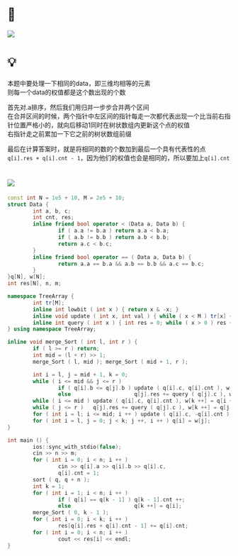 # 🔗
<a href="https://www.acwing.com/problem/content/2817/"><img src="https://i.loli.net/2021/10/05/AXjtPNe9C2L7siQ.png"></a>

# 💡
本题中要处理一下相同的data，即三维均相等的元素    
则每一个data的权值都是这个数出现的个数  
  
首先对.a排序，然后我们用归并一步步合并两个区间  
在合并区间的时候，两个指针中左区间的指针每走一次都代表出现一个比当前右指针位置严格小的，就向后移动1同时在树状数组内更新这个点的权值  
右指针走之前累加一下它之前的树状数组前缀  
  
最后在计算答案时，就是将相同的数的个数加到最后一个具有代表性的点`q[i].res + q[i].cnt - 1`，因为他们的权值也会是相同的，所以要加上`q[i].cnt`    

# <img src="https://img-blog.csdnimg.cn/20210713144601841.png" >
```cpp
const int N = 1e5 + 10, M = 2e5 + 10;
struct Data {
        int a, b, c;
        int cnt, res;
        inline friend bool operator < (Data a, Data b) {
                if ( a.a != b.a ) return a.a < b.a;
                if ( a.b != b.b ) return a.b < b.b;
                return a.c < b.c;
        }
        inline friend bool operator == ( Data a, Data b) {
                return a.a == b.a && a.b == b.b && a.c == b.c;
        }
}q[N], w[N];
int res[N], n, m;

namespace TreeArray {
        int tr[M];
        inline int lowbit ( int x ) { return x & -x; }
        inline void update ( int x, int val ) { while ( x < M ) tr[x] += val, x += lowbit(x); }
        inline int query ( int x ) { int res = 0; while ( x > 0 ) res += tr[x], x -= lowbit(x); return res; }
} using namespace TreeArray;

inline void merge_Sort ( int l, int r ) {
        if ( l >= r ) return;
        int mid = (l + r) >> 1;
        merge_Sort ( l, mid ); merge_Sort ( mid + 1, r );

        int i = l, j = mid + 1, k = 0;
        while ( i <= mid && j <= r )
                if ( q[i].b <= q[j].b ) update ( q[i].c, q[i].cnt ), w[k ++] = q[i ++];
                else                    q[j].res += query ( q[j].c ), w[k ++] = q[j ++];
        while ( i <= mid ) update ( q[i].c, q[i].cnt ), w[k ++] = q[i ++];
        while ( j <= r )   q[j].res += query ( q[j].c ), w[k ++] = q[j ++];
        for ( int i = l; i <= mid; i ++ ) update ( q[i].c, -q[i].cnt );
        for ( int i = l, j = 0; j < k; j ++, i ++ ) q[i] = w[j];
}

int main () {
        ios::sync_with_stdio(false);
        cin >> n >> m;
        for ( int i = 0; i < n; i ++ )
                cin >> q[i].a >> q[i].b >> q[i].c,
                q[i].cnt = 1;
        sort ( q, q + n );
        int k = 1;
        for ( int i = 1; i < n; i ++ ) 
                if ( q[i] == q[k - 1] ) q[k - 1].cnt ++;
                else                    q[k ++] = q[i];
        merge_Sort ( 0, k - 1 );
        for ( int i = 0; i < k; i ++ )
                res[q[i].res + q[i].cnt - 1] += q[i].cnt;
        for ( int i = 0; i < n; i ++ )
                cout << res[i] << endl;
}
```
